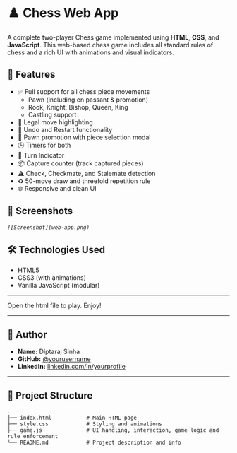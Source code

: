# ♟️ Chess Web App

A complete two-player Chess game implemented using **HTML**, **CSS**, and **JavaScript**. This web-based chess game includes all standard rules of chess and a rich UI with animations and visual indicators.

## 🚀 Features

- ✅ Full support for all chess piece movements
  - Pawn (including en passant & promotion)
  - Rook, Knight, Bishop, Queen, King
  - Castling support
- 🎯 Legal move highlighting
- 🔁 Undo and Restart functionality
- 👑 Pawn promotion with piece selection modal
- 🕒 Timers for both
- 🔄 Turn Indicator
- 📦 Capture counter (track captured pieces)
- ⚠️ Check, Checkmate, and Stalemate detection
- ♻️ 50-move draw and threefold repetition rule
- 🌐 Responsive and clean UI

## 📸 Screenshots

*`![Screenshot](web-app.png)`*
  
## 🛠️ Technologies Used

- HTML5
- CSS3 (with animations)
- Vanilla JavaScript (modular)

---

Open the html file to play. Enjoy!

---

## 🧠 Author

- **Name:** Diptaraj Sinha  
- **GitHub:** [@yourusername](https://github.com/DiptarajSinha)  
- **LinkedIn:** [linkedin.com/in/yourprofile](https://linkedin.com/in/diptaraj-sinha-b2270b256)

---


## 🧩 Project Structure

```text
.
├── index.html           # Main HTML page
├── style.css            # Styling and animations
├── game.js              # UI handling, interaction, game logic and rule enforcement
└── README.md            # Project description and info
